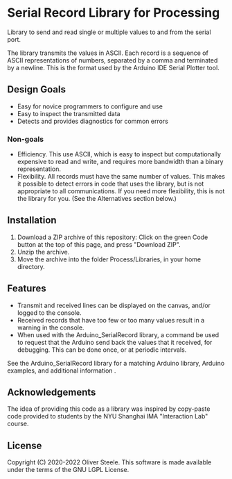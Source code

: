 # Serial Record Library for Processing

Library to send and read single or multiple values to and from the serial port.

The library transmits the values in ASCII. Each record is a sequence of ASCII
representations of numbers, separated by a comma and terminated by a newline.
This is the format used by the Arduino IDE Serial Plotter tool.

## Design Goals

- Easy for novice programmers to configure and use
- Easy to inspect the transmitted data
- Detects and provides diagnostics for common errors

### Non-goals

- Efficiency. This use ASCII, which is easy to inspect but computationally expensive to
  read and write, and requires more bandwidth than a binary representation.
- Flexibility. All records must have the same number of values. This makes it
  possible to detect errors in code that uses the library, but is not
  appropriate to all communications. If you need more flexibility, this is not
  the library for you. (See the Alternatives section below.)

## Installation

1. Download a ZIP archive of this repository: Click on the green Code button at
   the top of this page, and press "Download ZIP".
2. Unzip the archive.
3. Move the archive into the folder Process/Libraries, in your home directory.

## Features

- Transmit and received lines can be displayed on the canvas, and/or logged
  to the console.
- Received records that have too few or too many values result in a warning
  in the console.
- When used with the Arduino_SerialRecord library, a command be used to request
  that the Arduino send back the values that it received, for debugging. This
  can be done once, or at periodic intervals.

See the Arduino_SerialRecord library for a matching Arduino library, Arduino
examples, and additional information .

## Acknowledgements

The idea of providing this code as a library was inspired by copy-paste code
provided to students by the NYU Shanghai IMA "Interaction Lab" course.

## License

Copyright (C) 2020-2022 Oliver Steele. This software is made available under the
terms of the GNU LGPL License.
